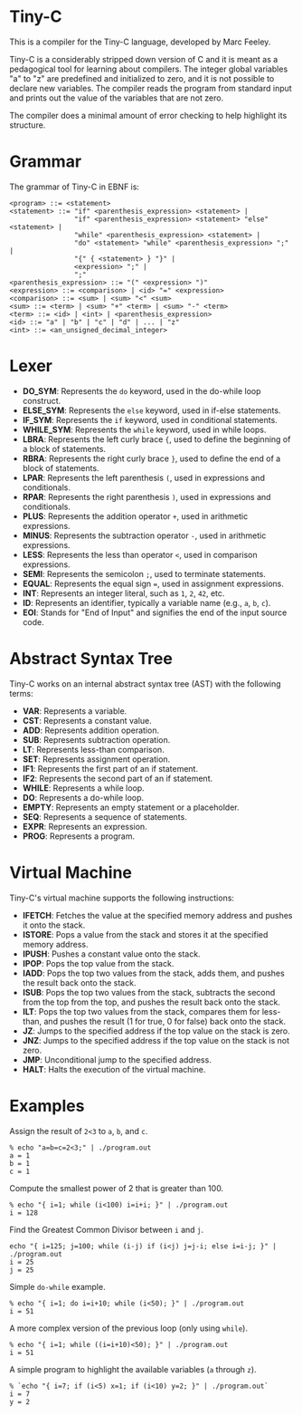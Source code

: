 # Tiny-C

This is a compiler for the Tiny-C language, developed by Marc Feeley.

Tiny-C is a considerably stripped down version of C and it is meant as a
pedagogical tool for learning about compilers.  The integer global variables
"a" to "z" are predefined and initialized to zero, and it is not possible to
declare new variables. The compiler reads the program from standard input and
prints out the value of the variables that are not zero.

The compiler does a minimal amount of error checking to help highlight its
structure.

# Grammar

The grammar of Tiny-C in EBNF is:

```
<program> ::= <statement>
<statement> ::= "if" <parenthesis_expression> <statement> |
                "if" <parenthesis_expression> <statement> "else" <statement> |
                "while" <parenthesis_expression> <statement> |
                "do" <statement> "while" <parenthesis_expression> ";" |
                "{" { <statement> } "}" |
                <expression> ";" |
                ";"
<parenthesis_expression> ::= "(" <expression> ")"
<expression> ::= <comparison> | <id> "=" <expression>
<comparison> ::= <sum> | <sum> "<" <sum>
<sum> ::= <term> | <sum> "+" <term> | <sum> "-" <term>
<term> ::= <id> | <int> | <parenthesis_expression>
<id> ::= "a" | "b" | "c" | "d" | ... | "z"
<int> ::= <an_unsigned_decimal_integer>
```

# Lexer

* **DO_SYM**: Represents the `do` keyword, used in the do-while loop construct.
* **ELSE_SYM**: Represents the `else` keyword, used in if-else statements.
* **IF_SYM**: Represents the `if` keyword, used in conditional statements.
* **WHILE_SYM**: Represents the `while` keyword, used in while loops.
* **LBRA**: Represents the left curly brace `{`, used to define the beginning of a block of statements.
* **RBRA**: Represents the right curly brace `}`, used to define the end of a block of statements.
* **LPAR**: Represents the left parenthesis `(`, used in expressions and conditionals.
* **RPAR**: Represents the right parenthesis `)`, used in expressions and conditionals.
* **PLUS**: Represents the addition operator `+`, used in arithmetic expressions.
* **MINUS**: Represents the subtraction operator `-`, used in arithmetic expressions.
* **LESS**: Represents the less than operator `<`, used in comparison expressions.
* **SEMI**: Represents the semicolon `;`, used to terminate statements.
* **EQUAL**: Represents the equal sign `=`, used in assignment expressions.
* **INT**: Represents an integer literal, such as `1`, `2`, `42`, etc.
* **ID**: Represents an identifier, typically a variable name (e.g., `a`, `b`, `c`).
* **EOI**: Stands for "End of Input" and signifies the end of the input source code.

# Abstract Syntax Tree

Tiny-C works on an internal abstract syntax tree (AST) with the following terms:

* **VAR**: Represents a variable.
* **CST**: Represents a constant value.
* **ADD**: Represents addition operation.
* **SUB**: Represents subtraction operation.
* **LT**: Represents less-than comparison.
* **SET**: Represents assignment operation.
* **IF1**: Represents the first part of an if statement.
* **IF2**: Represents the second part of an if statement.
* **WHILE**: Represents a while loop.
* **DO**: Represents a do-while loop.
* **EMPTY**: Represents an empty statement or a placeholder.
* **SEQ**: Represents a sequence of statements.
* **EXPR**: Represents an expression.
* **PROG**: Represents a program.

# Virtual Machine

Tiny-C's virtual machine supports the following instructions:

* **IFETCH**: Fetches the value at the specified memory address and pushes it onto the stack.
* **ISTORE**: Pops a value from the stack and stores it at the specified memory address.
* **IPUSH**: Pushes a constant value onto the stack.
* **IPOP**: Pops the top value from the stack.
* **IADD**: Pops the top two values from the stack, adds them, and pushes the result back onto the stack.
* **ISUB**: Pops the top two values from the stack, subtracts the second from the top from the top, and pushes the result back onto the stack.
* **ILT**: Pops the top two values from the stack, compares them for less-than, and pushes the result (1 for true, 0 for false) back onto the stack.
* **JZ**: Jumps to the specified address if the top value on the stack is zero.
* **JNZ**: Jumps to the specified address if the top value on the stack is not zero.
* **JMP**: Unconditional jump to the specified address.
* **HALT**: Halts the execution of the virtual machine.

# Examples

Assign the result of `2<3` to `a`, `b`, and `c`.

```
% echo "a=b=c=2<3;" | ./program.out
a = 1
b = 1
c = 1
```

Compute the smallest power of 2 that is greater than 100.

```
% echo "{ i=1; while (i<100) i=i+i; }" | ./program.out
i = 128
```

Find the Greatest Common Divisor between `i` and `j`.

```
echo "{ i=125; j=100; while (i-j) if (i<j) j=j-i; else i=i-j; }" | ./program.out
i = 25
j = 25
```

Simple `do-while` example.

```
% echo "{ i=1; do i=i+10; while (i<50); }" | ./program.out
i = 51
```

A more complex version of the previous loop (only using `while`).

```
% echo "{ i=1; while ((i=i+10)<50); }" | ./program.out
i = 51
```

A simple program to highlight the available variables (`a` through `z`).

```
% `echo "{ i=7; if (i<5) x=1; if (i<10) y=2; }" | ./program.out`
i = 7
y = 2
```